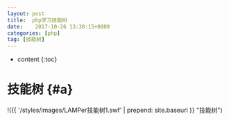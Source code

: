 ```yaml
---
layout: post
title:  php学习技能树
date:    2017-10-26 13:38:15+0800
categories: [php] 
tag: [技能树] 
---
```

* content
{:toc}

技能树 {#a}
===============
!({{ '/styles/images/LAMPer技能树1.swf' | prepend: site.baseurl  }} "技能树")
